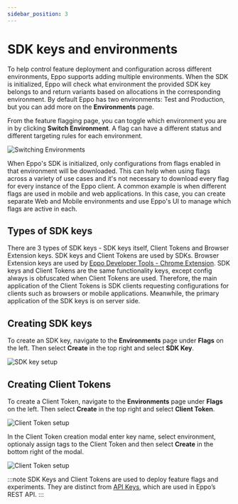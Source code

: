 ```yaml
---
sidebar_position: 3
---
```


# SDK keys and environments

To help control feature deployment and configuration across different environments, Eppo supports adding multiple environments. When the SDK is initialized, Eppo will check what environment the provided SDK key belongs to and return variants based on allocations in the corresponding environment. By default Eppo has two environments: Test and Production, but you can add more on the **Environments** page.

From the feature flagging page, you can toggle which environment you are in by clicking **Switch Environment**. A flag can have a different status and different targeting rules for each environment. 

![Switching Environments](/img/feature-flagging/feature-flag-qs-2.png)

When Eppo's SDK is initialized, only configurations from flags enabled in that environment will be downloaded. This can help when using flags across a variety of use cases and it's not necessary to download every flag for every instance of the Eppo client. A common example is when different flags are used in mobile and web applications. In this case, you can create separate Web and Mobile environments and use Eppo's UI to manage which flags are active in each.

## Types of SDK keys
There are 3 types of SDK keys - SDK keys itself, Client Tokens and Browser Extension keys. SDK keys and Client Tokens are used by SDKs. Browser Extension keys are used by [Eppo Developer Tools - Chrome Extension](/sdks/developer-tools-extension/). SDK keys and Client Tokens are the same functionality keys, except config always is obfuscated when Client Tokens are used. Therefore, the main application of the Client Tokens is SDK clients requesting configurations for clients such as browsers or mobile applications. Meanwhile, the primary application of the SDK keys is on server side.

## Creating SDK keys

To create an SDK key, navigate to the **Environments** page under **Flags** on the left. Then select **Create** in the top right and select **SDK Key**.

![SDK key setup](/img/feature-flagging/environments/sdk-keys.png)

## Creating Client Tokens

To create a Client Token, navigate to the **Environments** page under **Flags** on the left. Then select **Create** in the top right and select **Client Token**.

![Client Token setup](/img/feature-flagging/environments/client-tokens.png)

In the Client Token creation modal enter key name, select environment, optionaly assign tags to the Client Token and then select **Create** in the bottom right of the modal.

![Client Token setup](/img/feature-flagging/environments/client-token-modal.png)

:::note
SDK Keys and Client Tokens are used to deploy feature flags and experiments. They are distinct from [API Keys](/reference/api/), which are used in Eppo’s REST API.
:::
